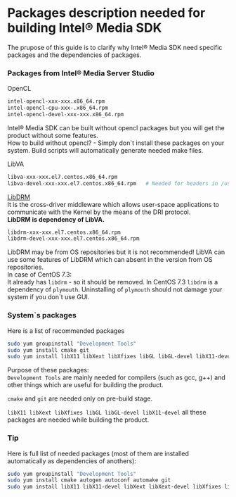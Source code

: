 # Packages description needed for building Intel® Media SDK
The prupose of this guide is to clarify why Intel® Media SDK need specific packages and the dependencies of packages.

### Packages from Intel® Media Server Studio
OpenCL
```bash
intel-opencl-xxx-xxx.x86_64.rpm
intel-opencl-cpu-xxx-.x86_64.rpm
intel-opencl-devel-xxx-xxx.x86_64.rpm
```
Intel® Media SDK can be built without opencl packages but you will get the product without some features.  
How to build without opencl? - Simply don`t install these packages on your system. Build scripts will automatically generate needed make files.

LibVA
```bash
libva-xxx-xxx.el7.centos.x86_64.rpm
libva-devel-xxx-xxx.el7.centos.x86_64.rpm   # Needed for headers in /usr/include/va
```

[LibDRM](https://01.org/linuxgraphics/community/libdrm)  
It is the cross-driver middleware which allows user-space applications to communicate with the Kernel by the means of the DRI protocol.  
**LibDRM is dependency of LibVA.**
```bash
libdrm-xxx-xxx.el7.centos.x86_64.rpm
libdrm-devel-xxx-xxx.el7.centos.x86_64.rpm
```
LibDRM may be from OS repositories but it is not recommended! LibVA can use some features of LibDRM which can absent in the version from OS repositories.  
In case of CentOS 7.3:  
It already has `libdrm` - so it should be removed. In CentOS 7.3 `libdrm` is a dependency of `plymouth`. Uninstalling of `plymouth` should not damage your system if you don`t use GUI.


### System`s packages
Here is a list of recommended packages
```bash
sudo yum groupinstall "Development Tools"
sudo yum install cmake git
sudo yum install libX11 libXext libXfixes libGL libGL-devel libX11-devel 
```
Purpose of these packages:  
`Development Tools` are mainly needed for compilers (such as gcc, g++) and other things which are useful for building the product.  

`cmake` and `git` are needed only on pre-build stage.  

`libX11 libXext libXfixes libGL libGL-devel libX11-devel` all these packages are needed while building the product.


### Tip
Here is full list of needed packages (most of them are installed automatically as dependencies of anothers):
```bash
sudo yum groupinstall "Development Tools"
sudo yum install cmake autogen autoconf automake git
sudo yum install libX11 libX11-devel libXext libXext-devel libXfixes libXfixes-devel mesa-dri-drivers libGL libGL-devel numactl-devel numad
```
